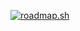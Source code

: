 [![roadmap.sh](https://api.roadmap.sh/v1-badge/wide/64fd38605ce9f4ca58aba05e?variant=dark&roadmaps=frontend)](https://roadmap.sh)

